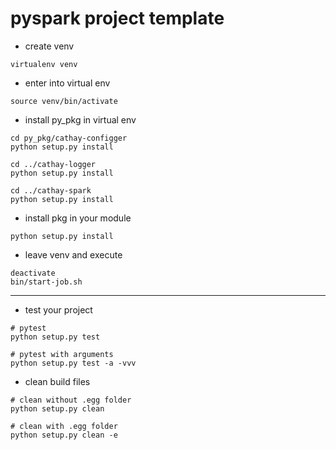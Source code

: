 # pyspark project template

- create venv

```
virtualenv venv
```

- enter into virtual env

```
source venv/bin/activate
```

- install py_pkg in virtual env

```
cd py_pkg/cathay-configger
python setup.py install

cd ../cathay-logger
python setup.py install

cd ../cathay-spark
python setup.py install
```

- install pkg in your module

```
python setup.py install
```

- leave venv and execute

```
deactivate
bin/start-job.sh
```

---

- test your project

```
# pytest
python setup.py test

# pytest with arguments
python setup.py test -a -vvv
```

- clean build files

```
# clean without .egg folder
python setup.py clean

# clean with .egg folder
python setup.py clean -e
```
